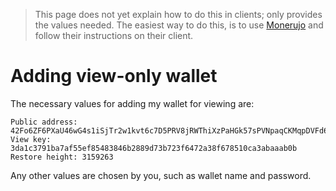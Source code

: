 > This page does not yet explain how to do this in clients; only provides the values needed. The easiest way to do this, is to use [Monerujo](https://monerujo.io) and follow their instructions on their client.

# Adding view-only wallet

The necessary values for adding my wallet for viewing are:

```
Public address: 42Fo6ZF6PXaU46wG4s1iSjTr2w1kvt6c7D5PRV8jRWThiXzPaHGk57sPVNpaqCKMqpDVFd6J3BEj2YZDVR4WdTtfQQxMnCy
View key: 3da1c3791ba7af55ef85483846b2889d73b723f6472a38f678510ca3abaaab0b
Restore height: 3159263
```

Any other values are chosen by you, such as wallet name and password.